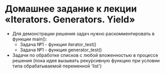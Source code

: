 # Домашнее задание к лекции «Iterators. Generators. Yield»
- Для демонстрации решения задач нужно раскомментировать в функции main():
	+ Задача №1 - функция iterator_test()
	+ Задача №1 - функция generator_test()
- Задачи по обработке списков с любой вложенностью в процессе решения (пока идея вызывать рекурсивную функцию при условии типа обрабатываемой переменной 'list')
